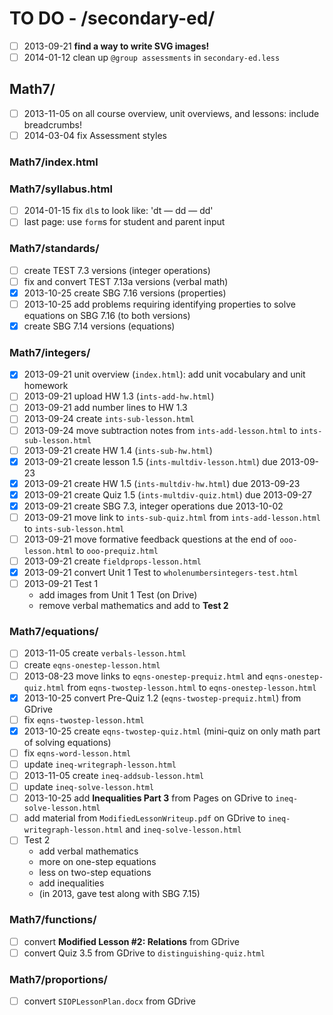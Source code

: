 # TO DO - /secondary-ed/ #

- [ ] 2013-09-21 **find a way to write SVG images!**
- [ ] 2014-01-12 clean up `@group assessments` in `secondary-ed.less`

## Math7/ ##
- [ ] 2013-11-05 on all course overview, unit overviews, and lessons: include breadcrumbs!
- [ ] 2014-03-04 fix Assessment styles

### Math7/index.html ###

### Math7/syllabus.html ###
- [ ] 2014-01-15 fix `dl`s to look like: 'dt — dd — dd'
- [ ] last page: use `form`s for student and parent input

### Math7/standards/ ###
- [ ] create TEST 7.3 versions (integer operations)
- [ ] fix and convert TEST 7.13a versions (verbal math)
- [x] 2013-10-25 create SBG 7.16 versions (properties)
- [ ] 2013-10-25 add problems requiring identifying properties to solve equations on SBG 7.16 (to both versions)
- [x] create SBG 7.14 versions (equations)

### Math7/integers/ ###
- [x] 2013-09-21 unit overview (`index.html`): add unit vocabulary and unit homework
- [ ] 2013-09-21 upload HW 1.3 (`ints-add-hw.html`)
- [ ] 2013-09-21 add number lines to HW 1.3
- [ ] 2013-09-24 create `ints-sub-lesson.html`
- [ ] 2013-09-24 move subtraction notes from `ints-add-lesson.html` to `ints-sub-lesson.html`
- [ ] 2013-09-21 create HW 1.4 (`ints-sub-hw.html`)
- [x] 2013-09-21 create lesson 1.5 (`ints-multdiv-lesson.html`) due 2013-09-23
- [x] 2013-09-21 create HW 1.5 (`ints-multdiv-hw.html`) due 2013-09-23
- [x] 2013-09-21 create Quiz 1.5 (`ints-multdiv-quiz.html`) due 2013-09-27
- [x] 2013-09-21 create SBG 7.3, integer operations due 2013-10-02
- [ ] 2013-09-21 move link to `ints-sub-quiz.html` from `ints-add-lesson.html` to `ints-sub-lesson.html`
- [ ] 2013-09-21 move formative feedback questions at the end of `ooo-lesson.html` to `ooo-prequiz.html`
- [ ] 2013-09-21 create `fieldprops-lesson.html`
- [x] 2013-09-21 convert Unit 1 Test to `wholenumbersintegers-test.html`
- [ ] 2013-09-21 Test 1
	- add images from Unit 1 Test (on Drive)
	- remove verbal mathematics and add to **Test 2**

### Math7/equations/ ###
- [ ] 2013-11-05 create `verbals-lesson.html`
- [ ] create `eqns-onestep-lesson.html`
- [ ] 2013-08-23 move links to `eqns-onestep-prequiz.html` and `eqns-onestep-quiz.html` from `eqns-twostep-lesson.html` to `eqns-onestep-lesson.html`
- [x] 2013-10-25 convert Pre-Quiz 1.2 (`eqns-twostep-prequiz.html`) from GDrive
- [ ] fix `eqns-twostep-lesson.html`
- [x] 2013-10-25 create `eqns-twostep-quiz.html` (mini-quiz on only math part of solving equations)
- [ ] fix `eqns-word-lesson.html`
- [ ] update `ineq-writegraph-lesson.html`
- [ ] 2013-11-05 create `ineq-addsub-lesson.html`
- [ ] update `ineq-solve-lesson.html`
- [ ] 2013-10-25 add **Inequalities Part 3** from Pages on GDrive to `ineq-solve-lesson.html`
- [ ] add material from `ModifiedLessonWriteup.pdf` on GDrive to `ineq-writegraph-lesson.html` and `ineq-solve-lesson.html`
- [ ] Test 2
	- add verbal mathematics
	- more on one-step equations
	- less on two-step equations
	- add inequalities
	- (in 2013, gave test along with SBG 7.15)

### Math7/functions/ ###
- [ ] convert **Modified Lesson #2: Relations** from GDrive
- [ ] convert Quiz 3.5 from GDrive to `distinguishing-quiz.html`

### Math7/proportions/ ###
- [ ] convert `SIOPLessonPlan.docx` from GDrive
